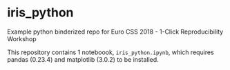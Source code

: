 # iris_python
Example python binderized repo for Euro CSS 2018 - 1-Click Reproducibility Workshop

This repository contains 1 noteboook, `iris_python.ipynb`, which requires pandas (0.23.4) and matplotlib (3.0.2) to be installed.

